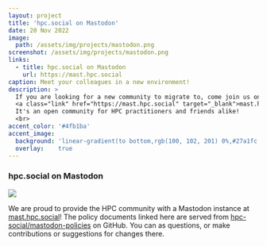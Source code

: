 ```yaml
---
layout: project
title: 'hpc.social on Mastodon'
date: 20 Nov 2022
image: 
  path: /assets/img/projects/mastodon.png
screenshot: /assets/img/projects/mastodon.png
links:
  - title: hpc.social on Mastodon
    url: https://mast.hpc.social
caption: Meet your colleagues in a new environment!
description: >
  If you are looking for a new community to migrate to, come join us on the Mastodon instance of
  <a class="link" href="https://mast.hpc.social" target="_blank">mast.hpc.social</a>! 
  It's an open community for HPC practitioners and friends alike!
  <br>
accent_color: '#4fb1ba'
accent_image:
  background: 'linear-gradient(to bottom,rgb(100, 102, 201) 0%,#27a1fc 100%)'
  overlay:    true
---
```


### hpc.social on Mastodon

<img src="https://img.shields.io/badge/dynamic/json?label=Accounts&query=stats.user_count&url=https%3A%2F%2Fmast.hpc.social%2Fapi%2Fv1%2Finstance"/>

We are proud to provide the HPC community with a Mastodon instance at
<a class="link" href="https://mast.hpc.social" target="_blank">mast.hpc.social</a>! 
The policy documents linked here are served from <a href="https://github.com/hpc-social/mastodon-policies" target="_blank">hpc-social/mastodon-policies</a> on GitHub. You can as questions, or make contributions or suggestions for changes there.</quote>

<div id="server-policy" style="display:none"></div>

<br><br>

<script src="https://cdnjs.cloudflare.com/ajax/libs/jquery/2.1.4/jquery.min.js"></script>
<script src="{{ site.baseurl }}/assets/js/showdown.min.js"></script>

<script>
function getImages(string) {
  const imgRex = /<img.*?src="(.*?)"[^>]+>/g;
  const images = [];
    let img;
    while ((img = imgRex.exec(string))) {
     	images.push(img[1]);
    }
  return images;
}

function getLinks(string) {
  const imgRex = /href="(.*?)"/g;
  const links = [];
    let img;
    while ((img = imgRex.exec(string))) {
     	links.push(img[1]);
    }
  return links;
}

function basename(str) {
   var base = new String(str).substring(str.lastIndexOf('/') + 1); 
    if(base.lastIndexOf(".") != -1)       
        base = base.substring(0, base.lastIndexOf("."));
   return base;
}

$(document).ready(function(){

    url = "https://raw.githubusercontent.com/hpc-social/mastodon-policies/main/README.md"
    $.get(url, function(data) {
        var converter = new showdown.Converter({tables: true}),
                 html = converter.makeHtml(data);

        // Convert top level headings to next level for site
        html = html.replace("<h1 ", "<h2 ")

        // Find all relative markdown links and replace with pages
        var links = getLinks(html)        
        for (var i = 0; i < links.length; i++) {
            link = links[i];

            // Relative directory or markdown path (link to page)
            if (!link.startsWith("http") && !link.startsWith('mailto:')) {
                html = html.replace(link, "https://github.com/hpc-social/mastodon-policies/tree/main/" + link)
            }
        }

        // Relative images need to be replaced by a raw GitHub url
        // We will need to do this for other relative paths too
        var images = getImages(html)
        for (var i = 0; i < images.length; i++) {
            image = images[i];
            if (!image.startsWith("http")) {
                html = html.replace(image, "https://raw.githubusercontent.com/hpc-social/mastodon-policies/main/" + image);
            }            
        }
                
        $('#server-policy').html(html)
        $('#server-policy').show();
    });

});
</script>
